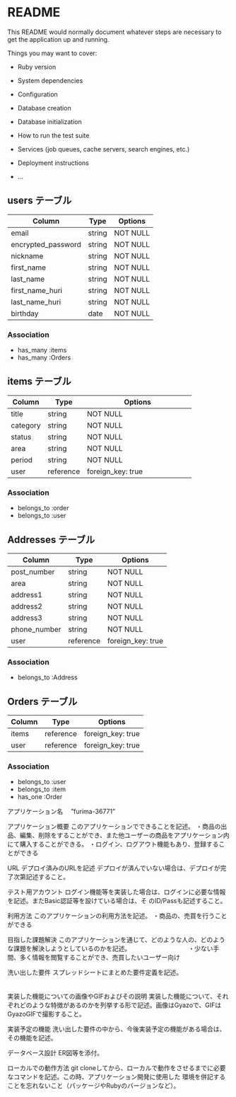 # README

This README would normally document whatever steps are necessary to get the
application up and running.

Things you may want to cover:

* Ruby version

* System dependencies

* Configuration

* Database creation

* Database initialization

* How to run the test suite

* Services (job queues, cache servers, search engines, etc.)

* Deployment instructions

* ...



## users テーブル

| Column             | Type   | Options     |
| ------------------ | ------ | ----------- |
| email              | string | NOT NULL    |
| encrypted_password | string | NOT NULL    |
| nickname           | string | NOT NULL    |
| first_name         | string | NOT NULL    |
| last_name          | string | NOT NULL    |
| first_name_huri    | string | NOT NULL    |
| last_name_huri     | string | NOT NULL    |
| birthday           | date   | NOT NULL    |

### Association

* has_many :items
* has_many :Orders


## items テーブル

| Column       | Type           | Options                    |
| ------------ | -------------- | ---------------------------|
| title        | string         | NOT NULL    　　　　　　　　　|
| category     | string         | NOT NULL    　　　　　　　　　|
| status       | string         | NOT NULL    　　　　　　　　　|
| area         | string         | NOT NULL    　　　　　　　　　|
| period       | string         | NOT NULL    　　　　　　　　　|
| user         | reference      | foreign_key: true          |

### Association

* belongs_to :order
* belongs_to :user


## Addresses テーブル
| Column           | Type           | Options                        |
|------------------|----------------|--------------------------------|
| post_number      | string         | NOT NULL                       |
| area             | string         | NOT NULL                       |
| address1         | string         | NOT NULL                       |
| address2         | string         | NOT NULL                       |
| address3         | string         | NOT NULL                       |
| phone_number     | string         | NOT NULL                       |
| user             | reference      | foreign_key: true              |

### Association

* belongs_to :Address

## Orders テーブル

| Column           | Type           | Options                        |
|------------------|----------------|--------------------------------|
| items            | reference      | foreign_key: true              |
| user             | reference      | foreign_key: true              |

### Association

* belongs_to :user
* belongs_to :item
* has_one :Order


アプリケーション名          　”furima-36771”

アプリケーション概要          	このアプリケーションでできることを記述。
                            ・商品の出品、編集、削除をすることができ、また他ユーザーの商品をアプリケーション内にて購入することができる。
                            ・ログイン、ログアウト機能もあり、登録することができる

URL	デプロイ済みのURLを記述    デプロイが済んでいない場合は、デプロイが完了次第記述すること。
　　　　　　　　　　　　　　　　　

テスト用アカウント             	ログイン機能等を実装した場合は、ログインに必要な情報を記述。またBasic認証等を設けている場合は、そ
のID/Passも記述すること。

利用方法	このアプリケーションの利用方法を記述。
        ・商品の、売買を行うことができる

目指した課題解決	このアプリケーションを通じて、どのような人の、どのような課題を解決しようとしているのかを記述。
　　　　　　　　　・少ない手間、多く情報を閲覧することができ、売買したいユーザー向け

洗い出した要件	スプレッドシートにまとめた要件定義を記述。
　　　　　　　　　　　

実装した機能についての画像やGIFおよびその説明	実装した機能について、それぞれどのような特徴があるのかを列挙する形で記述。画像はGyazoで、GIFはGyazoGIFで撮影すること。

実装予定の機能	洗い出した要件の中から、今後実装予定の機能がある場合は、その機能を記述。

データベース設計	ER図等を添付。

ローカルでの動作方法	git cloneしてから、ローカルで動作をさせるまでに必要なコマンドを記述。この時、アプリケーション開発に使用した
環境を併記することを忘れないこと（パッケージやRubyのバージョンなど）。